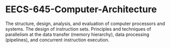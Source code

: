 # EECS-645-Computer-Architecture

The structure, design, analysis, and evaluation of computer processors and systems. The design of instruction sets. Principles and techniques of parallelism at the data transfer (memory hierarchy), data processing (pipelines), and concurrent instruction execution. 

